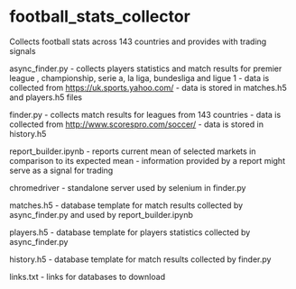 # football_stats_collector
Collects football stats across 143 countries and provides with trading signals

async_finder.py
	- collects players statistics and match results for premier league , championship, serie a, la liga, bundesliga and ligue 1
	- data is collected from https://uk.sports.yahoo.com/
	- data is stored in matches.h5 and players.h5 files


finder.py
	- collects match results for leagues from 143 countries
	- data is collected from http://www.scorespro.com/soccer/
	- data is stored in history.h5


report_builder.ipynb
	- reports current mean of selected markets in comparison to its expected mean
	- information provided by a report might serve as a signal for trading


chromedriver
	- standalone server used by selenium in finder.py


matches.h5
	- database template for match results collected by async_finder.py and used by report_builder.ipynb


players.h5
	- database template for players statistics collected by async_finder.py


history.h5
	- database template for match results collected by finder.py


links.txt
	- links for databases to download

